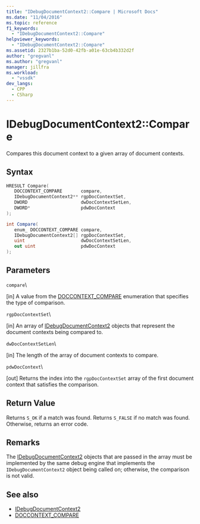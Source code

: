```yaml
---
title: "IDebugDocumentContext2::Compare | Microsoft Docs"
ms.date: "11/04/2016"
ms.topic: reference
f1_keywords:
  - "IDebugDocumentContext2::Compare"
helpviewer_keywords:
  - "IDebugDocumentContext2::Compare"
ms.assetid: 2327b1ba-52d0-42fb-a01e-63cb4b332d2f
author: "gregvanl"
ms.author: "gregvanl"
manager: jillfra
ms.workload:
  - "vssdk"
dev_langs:
  - CPP
  - CSharp
---
```

# IDebugDocumentContext2::Compare
Compares this document context to a given array of document contexts.

## Syntax

```cpp
HRESULT Compare( 
   DOCCONTEXT_COMPARE       compare,
   IDebugDocumentContext2** rgpDocContextSet,
   DWORD                    dwDocContextSetLen,
   DWORD*                   pdwDocContext
);
```

```csharp
int Compare( 
   enum_ DOCCONTEXT_COMPARE compare,
   IDebugDocumentContext2[] rgpDocContextSet,
   uint                     dwDocContextSetLen,
   out uint                 pdwDocContext
);
```

## Parameters
 `compare`\

 [in] A value from the [DOCCONTEXT_COMPARE](../../../extensibility/debugger/reference/doccontext-compare.md) enumeration that specifies the type of comparison.

 `rgpDocContextSet`\

 [in] An array of [IDebugDocumentContext2](../../../extensibility/debugger/reference/idebugdocumentcontext2.md) objects that represent the document contexts being compared to.

 `dwDocContextSetLen`\

 [in] The length of the array of document contexts to compare.

 `pdwDocContext`\

 [out] Returns the index into the `rgpDocContextSet` array of the first document context that satisfies the comparison.

## Return Value
 Returns `S_OK` if a match was found. Returns `S_FALSE` if no match was found. Otherwise, returns an error code.

## Remarks
 The [IDebugDocumentContext2](../../../extensibility/debugger/reference/idebugdocumentcontext2.md) objects that are passed in the array must be implemented by the same debug engine that implements the `IDebugDocumentContext2` object being called on; otherwise, the comparison is not valid.

## See also
- [IDebugDocumentContext2](../../../extensibility/debugger/reference/idebugdocumentcontext2.md)
- [DOCCONTEXT_COMPARE](../../../extensibility/debugger/reference/doccontext-compare.md)